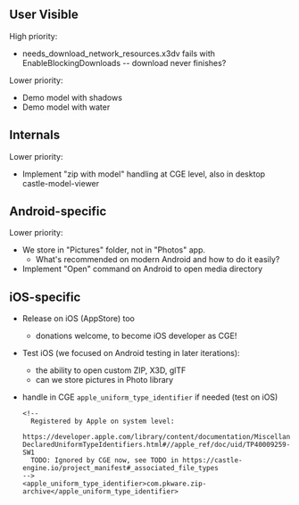 ## User Visible

High priority:

- needs_download_network_resources.x3dv fails with EnableBlockingDownloads -- download never finishes?

Lower priority:

- Demo model with shadows
- Demo model with water

## Internals

Lower priority:

- Implement "zip with model" handling at CGE level, also in desktop castle-model-viewer

## Android-specific

Lower priority:

- We store in "Pictures" folder, not in "Photos" app.
    - What's recommended on modern Android and how to do it easily?
- Implement "Open" command on Android to open media directory

## iOS-specific

- Release on iOS (AppStore) too
  - donations welcome, to become iOS developer as CGE!

- Test iOS (we focused on Android testing in later iterations):
  - the ability to open custom ZIP, X3D, glTF
  - can we store pictures in Photo library

- handle in CGE `apple_uniform_type_identifier` if needed (test on iOS)

      <!--
        Registered by Apple on system level:
        https://developer.apple.com/library/content/documentation/Miscellaneous/Reference/UTIRef/Articles/System-DeclaredUniformTypeIdentifiers.html#//apple_ref/doc/uid/TP40009259-SW1
        TODO: Ignored by CGE now, see TODO in https://castle-engine.io/project_manifest#_associated_file_types
      -->
      <apple_uniform_type_identifier>com.pkware.zip-archive</apple_uniform_type_identifier>
